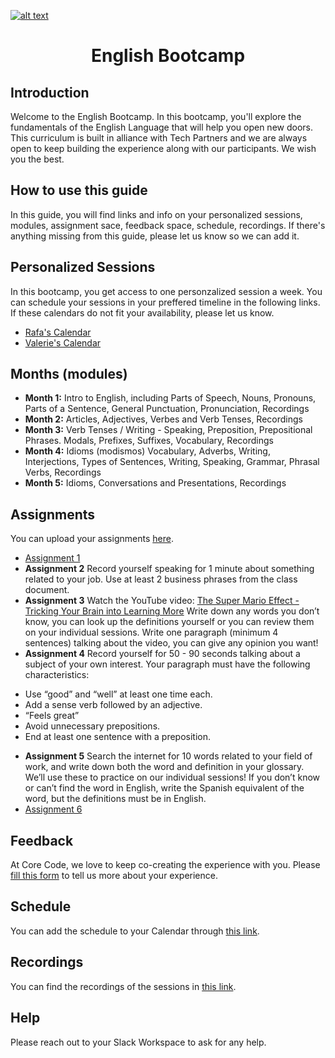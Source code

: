 <a href="https://www.core-code.io/">

![alt text](https://uploads-ssl.webflow.com/5eb2f56932c3562feab232e3/5f73550d00249e7e96c9f3de_Logo.png "corecodeio")

</a>

<h1 align="center">English Bootcamp</h1>

## Introduction
<p>Welcome to the English Bootcamp. In this bootcamp, you'll explore the fundamentals of the English Language that will help you open new doors. This curriculum is built in alliance with Tech Partners and we are always open to keep building the experience along with our participants. We wish you the best. </p>

## How to use this guide
<p>In this guide, you will find links and info on your personalized sessions, modules, assignment sace, feedback space, schedule, recordings. If there's anything missing from this guide, please let us know so we can add it. </p>

## Personalized Sessions
In this bootcamp, you get access to one personzalized session a week. You can schedule your sessions in your preffered timeline in the following links. If these calendars do not fit your availability, please let us know.
- [Rafa's Calendar](https://calendly.com/rparra-8/60min)
- [Valerie's Calendar](https://calendly.com/valerieandrewsb)

## Months (modules)
* **Month 1:** Intro to English, including Parts of Speech, Nouns, Pronouns, Parts of a Sentence, General Punctuation, Pronunciation, Recordings
* **Month 2:** Articles, Adjectives, Verbes and Verb Tenses, Recordings
* **Month 3:** Verb Tenses / Writing - Speaking, Preposition, Prepositional Phrases. Modals, Prefixes, Suffixes, Vocabulary, Recordings
* **Month 4:** Idioms (modismos) Vocabulary, Adverbs, Writing, Interjections, Types of Sentences, Writing, Speaking, Grammar, Phrasal Verbs, Recordings
* **Month 5:** Idioms, Conversations and Presentations, Recordings

## Assignments
You can upload your assignments [here](https://drive.google.com/drive/folders/1WqhTPNE3rZiwCaWQ7h_FG5WeZaDJs5s9?usp=sharing).

* [Assignment 1](https://github.com/AldoCC21/EnglishBootcamp/files/7629946/Comparatives.and.Superlatives.docx)
* **Assignment 2** Record yourself speaking for 1 minute about something related to your job. Use at least 2 business phrases from the class document.
* **Assignment 3** Watch the YouTube video: [The Super Mario Effect - Tricking Your Brain into Learning More](https://www.youtube.com/watch?v=9vJRopau0g0)
Write down any words you don’t know, you can look up the definitions yourself or you can review them on your individual sessions.
Write one paragraph (minimum 4 sentences) talking about the video, you can give any opinion you want!
* **Assignment 4** Record yourself for 50 - 90 seconds talking about a subject of your own interest. Your paragraph must have the following characteristics:
 - Use “good” and “well” at least one time each.
 - Add a sense verb followed by an adjective.
 - “Feels great”   
 - Avoid unnecessary prepositions.
 - End at least one sentence with a preposition.
* **Assignment 5** Search the internet for 10 words related to your field of work, and write down both the word and definition in your glossary. We’ll use these to practice on our individual sessions! If you don’t know or can’t find the word in English, write the Spanish equivalent of the word, but the definitions must be in English.
*  [Assignment 6](https://github.com/AldoCC21/EnglishBootcamp/files/7782413/verb-tenses.pdf)

## Feedback
At Core Code, we love to keep co-creating the experience with you. Please [fill this form](https://aplica.typeform.com/to/yrWuI78T) to tell us more about your experience.

## Schedule
You can add the schedule to your Calendar through [this link](https://calendar.google.com/calendar/u/1?cid=Y19hM3U4cTUwZHZlcTdrYXUybGxzZ3Z2MTBqMEBncm91cC5jYWxlbmRhci5nb29nbGUuY29t).

## Recordings
You can find the recordings of the sessions in [this link](https://drive.google.com/drive/folders/1LlumKkwFpXGX9ITbCGI9tNlBWcrxP7rK?usp=sharing).

## Help
Please reach out to your Slack Workspace to ask for any help.
